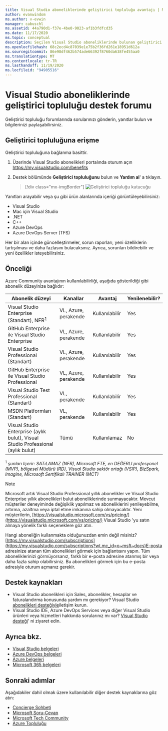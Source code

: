 ```yaml
---
title: Visual Studio aboneliklerinde geliştirici topluluğu avantajı | Microsoft Docs
author: evanwindom
ms.author: v-evwin
manager: cabuschl
ms.assetid: 44a790d1-f37e-4be0-9023-af1b3fdfcd35
ms.date: 11/17/2020
ms.topic: conceptual
description: Seçilen Visual Studio aboneliklerinde bulunan geliştirici topluluğu desteği avantajı hakkında bilgi edinin.
ms.openlocfilehash: 68c2ecd4c87039e1e75b2f36fd261e18951d612a
ms.sourcegitcommit: 86e98df462b574ade66392f8760da638fe455aa0
ms.translationtype: MT
ms.contentlocale: tr-TR
ms.lasthandoff: 11/19/2020
ms.locfileid: "94905516"
---
```

# <a name="developer-community-support-forum-in-visual-studio-subscriptions"></a>Visual Studio aboneliklerinde geliştirici topluluğu destek forumu
Geliştirici topluluğu forumlarında sorularınızı gönderin, yanıtlar bulun ve bilgilerinizi paylaşabilirsiniz.

## <a name="access-the-developer-community"></a>Geliştirici topluluğuna erişme
Geliştirici topluluğuna bağlanma basittir.
1. Üzerinde Visual Studio abonelikleri portalında oturum açın <https://my.visualstudio.com/benefits>
0. Destek bölümünde **Geliştirici topluluğunu** bulun ve **Yardım al**' a tıklayın.

   > [!div class="mx-imgBorder"]
   > ![Geliştirici topluluğu kutucuğu](_img/vs-developer-community/vs-developer-community-tile.png "Geliştirici topluluğuna bağlanmak için ' yardım al ' düğmesine tıklayın")

Yanıtları arayabilir veya şu gibi ürün alanlarında içeriği görüntüleyebilirsiniz:
- Visual Studio
- Mac için Visual Studio
- .NET
- C++
- Azure DevOps
- Azure DevOps Server (TFS)

Her bir alan içinde güncelleştirmeler, sorun raporları, yeni özelliklerin tartışılması ve daha fazlasını bulacaksınız. Ayrıca, sorunları bildirebilir ve yeni özellikler isteyebilirsiniz.  


## <a name="eligibility"></a>Önceliği
Azure Community avantajının kullanılabilirliği, aşağıda gösterildiği gibi abonelik düzeyinize bağlıdır:

|                                          Abonelik düzeyi                                           |     Kanallar      |    Avantaj    | Yenilenebilir? |
|-------------------------------------------------------------------------------------------------------|-------------------|---------------|------------|
|                           Visual Studio Enterprise (Standart), NFR<sup>1</sup>                            | VL, Azure, perakende |   Kullanılabilir    |    Yes     |
|                           GitHub Enterprise ile Visual Studio Enterprise                           | VL, Azure, perakende |   Kullanılabilir    |    Yes     |
|                          Visual Studio Professional (Standart)                          | VL, Azure, perakende |   Kullanılabilir    |    Yes     |
|                          GitHub Enterprise ile Visual Studio Professional                          | VL, Azure, perakende |   Kullanılabilir    |    Yes     |
|                              Visual Studio Test Professional (Standart)                               |    VL, perakende     |   Kullanılabilir    |    Yes     |
|                                       MSDN Platformları (Standart)                                       |    VL, perakende     |   Kullanılabilir    |    Yes     |
| Visual Studio Enterprise (aylık bulut), Visual Studio Professional (aylık bulut)|        Tümü        | Kullanılamaz |     No     |

<sup>1</sup>  *şunları Içerir: SATıLAMAZ (NFR), Microsoft FTE, en DEĞERLI profesyonel (MVP), bölgesel Müdürü (RD), Visual Studio sektör ortağı (VSIP), BizSpark, Imagine, Microsoft Sertifikalı TRAINER (MCT)*

> [!NOTE]
> Microsoft artık Visual Studio Professional yıllık abonelikler ve Visual Studio Enterprise yıllık abonelikleri bulut aboneliklerinde sunmayacaktır. Mevcut müşteriler deneyiminde değişiklik yapılmaz ve aboneliklerini yenileyebilme, artırma, azaltma veya iptal etme imkanına sahip olmayacaktır. Yeni müşterilerin, [https://visualstudio.microsoft.com/vs/pricing/](https://visualstudio.microsoft.com/vs/pricing/) Visual Studio 'yu satın almaya yönelik farklı seçeneklere göz atın.

Hangi aboneliğin kullanmakta olduğunuzdan emin değil misiniz?  [https://my.visualstudio.com/subscriptions](https://my.visualstudio.com/subscriptions?wt.mc_id=o~msft~docs)E-posta adresinize atanan tüm abonelikleri görmek için bağlantısını yapın. Tüm aboneliklerinizi görmüyorsanız, farklı bir e-posta adresine atanmış bir veya daha fazla sahip olabilirsiniz.  Bu abonelikleri görmek için bu e-posta adresiyle oturum açmanız gerekir.

## <a name="support-resources"></a>Destek kaynakları
- Visual Studio abonelikleri için Sales, abonelikler, hesaplar ve faturalandırma konusunda yardım mı gerekiyor?  Visual Studio [abonelikleri desteğiyle](https://visualstudio.microsoft.com/subscriptions/support/)iletişim kurun.
- Visual Studio IDE, Azure DevOps Services veya diğer Visual Studio ürünleri veya hizmetleri hakkında sorularınız mı var?  [Visual Studio desteği](https://visualstudio.microsoft.com/support/)' ni ziyaret edin.

## <a name="see-also"></a>Ayrıca bkz.
- [Visual Studio belgeleri](/visualstudio/)
- [Azure DevOps belgeleri](/azure/devops/)
- [Azure belgeleri](/azure/)
- [Microsoft 365 belgeleri](/microsoft-365/)

## <a name="next-steps"></a>Sonraki adımlar
Aşağıdakiler dahil olmak üzere kullanılabilir diğer destek kaynaklarına göz atın:
- [Concierge Sohbeti](vs-concierge-chat.md)
- [Microsoft Soru-Cevap](vs-microsoft-qa.md)
- [Microsoft Tech Community](vs-microsoft-tech-community.md)
- [Azure Topluluğu](vs-azure-community.md)
